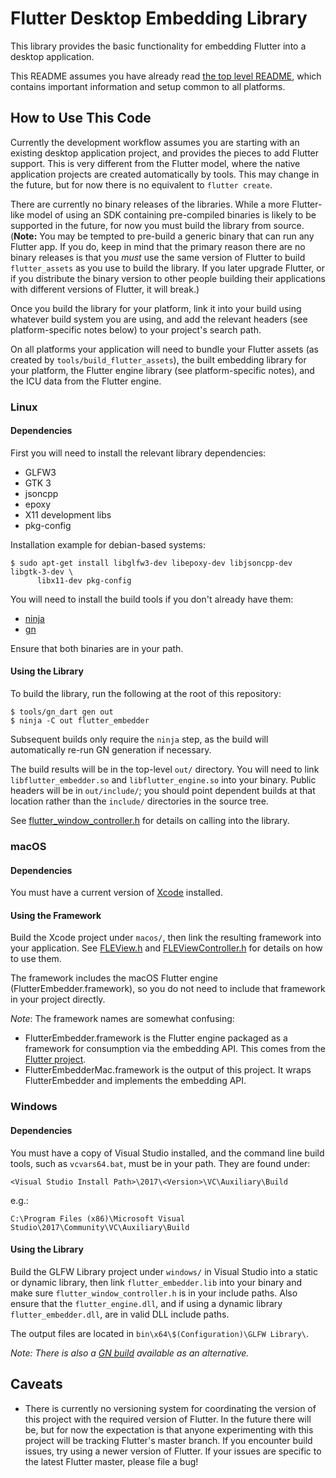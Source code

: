 # Flutter Desktop Embedding Library

This library provides the basic functionality for embedding Flutter into a
desktop application.

This README assumes you have already read [the top level README](../README.md),
which contains important information and setup common to all platforms.

## How to Use This Code

Currently the development workflow assumes you are starting with an existing
desktop application project, and provides the pieces to add Flutter support.
This is very different from the Flutter model, where the native application
projects are created automatically by tools. This may change in the future, but
for now there is no equivalent to `flutter create`.

There are currently no binary releases of the libraries. While a more
Flutter-like model of using an SDK containing pre-compiled binaries is likely
to be supported in the future, for now you must build the library from source.
(**Note:** You may be tempted to pre-build a generic binary that can run any
Flutter app. If you do, keep in mind that the primary reason there are no
binary releases is that you *must* use the same version of Flutter to build
`flutter_assets` as you use to build the library. If you later upgrade Flutter,
or if you distribute the binary version to other people building their
applications with different versions of Flutter, it will break.)

Once you build the library for your platform, link it into your build using
whatever build system you are using, and add the relevant headers (see
platform-specific notes below) to your project's search path.

On all platforms your application will need to bundle your Flutter assets
(as created by `tools/build_flutter_assets`), the built embedding library for
your platform, the Flutter engine library (see platform-specific notes), and
the ICU data from the Flutter engine.

### Linux

#### Dependencies

First you will need to install the relevant library dependencies:
*   GLFW3
*   GTK 3
*   jsoncpp
*   epoxy
*   X11 development libs
*   pkg-config

Installation example for debian-based systems:

```
$ sudo apt-get install libglfw3-dev libepoxy-dev libjsoncpp-dev libgtk-3-dev \
      libx11-dev pkg-config
```

You will need to install the build tools if you don't already have them:
* [ninja](https://github.com/ninja-build/ninja/wiki/Pre-built-Ninja-packages)
* [gn](https://gn.googlesource.com/gn/)

Ensure that both binaries are in your path.

#### Using the Library

To build the library, run the following at the root of this repository:

```
$ tools/gn_dart gen out
$ ninja -C out flutter_embedder
```
Subsequent builds only require the `ninja` step, as the build will automatically
re-run GN generation if necessary.

The build results will be in the top-level `out/` directory. You will need to
link `libflutter_embedder.so` and `libflutter_engine.so` into your binary.
Public headers will be in `out/include/`; you should point dependent
builds at that location rather than the `include/` directories in the
source tree.

See
[flutter_window_controller.h](include/flutter_desktop_embedding/glfw/flutter_window_controller.h)
for details on calling into the library.

### macOS

#### Dependencies

You must have a current version of [Xcode](https://developer.apple.com/xcode/)
installed.

#### Using the Framework

Build the Xcode project under `macos/`, then link the resulting framework
into your application. See [FLEView.h](macos/FLEView.h) and
[FLEViewController.h](macos/FLEViewController.h)
for details on how to use them.

The framework includes the macOS Flutter engine (FlutterEmbedder.framework),
so you do not need to include that framework in your project directly.

*Note*: The framework names are somewhat confusing:
* FlutterEmbedder.framework is the Flutter engine packaged as a framework for
  consumption via the embedding API. This comes from the
  [Flutter project](https://github.com/flutter/flutter).
* FlutterEmbedderMac.framework is the output of this project. It wraps
  FlutterEmbedder and implements the embedding API.

### Windows

#### Dependencies

You must have a copy of Visual Studio installed, and the command line build
tools, such as `vcvars64.bat`, must be in your path. They are found under:

```
<Visual Studio Install Path>\2017\<Version>\VC\Auxiliary\Build
```

e.g.:

```
C:\Program Files (x86)\Microsoft Visual Studio\2017\Community\VC\Auxiliary\Build
```

#### Using the Library

Build the GLFW Library project under `windows/` in Visual Studio into a static
or dynamic library, then link `flutter_embedder.lib` into your binary and make
sure `flutter_window_controller.h` is in your include paths. Also ensure that
the `flutter_engine.dll`, and if using a dynamic library
`flutter_embedder.dll`, are in valid DLL include paths.

The output files are located in `bin\x64\$(Configuration)\GLFW Library\`.

_Note: There is also a [GN build](GN.md) available as an alternative._

## Caveats

* There is currently no versioning system for coordinating the version
  of this project with the required version of Flutter. In the future there will
  be, but for now the expectation is that anyone experimenting with this project
  will be tracking Flutter's master branch. If you encounter build issues, try
  using a newer version of Flutter. If your issues are specific to the latest
  Flutter master, please file a bug!
